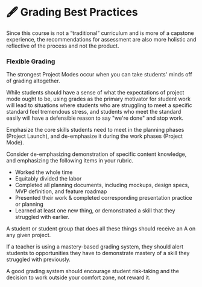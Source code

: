 # 🖋️ Grading Best Practices

Since this course is not a “traditional” curriculum and is more of a capstone experience, the recommendations for assessment are also more holistic and reflective of the process and not the product.

### Flexible Grading

The strongest Project Modes occur when you can take students' minds off of grading altogether.

While students should have a sense of what the expectations of project mode ought to be, using grades as the primary motivator for student work will lead to situations where students who are struggling to meet a specific standard feel tremendous stress, and students who meet the standard easily will have a defensible reason to say "we're done" and stop work.

Emphasize the core skills students need to meet in the planning phases (Project Launch), and de-emphasize it during the work phases (Project Mode).

Consider de-emphasizing demonstration of specific content knowledge, and emphasizing the following items in your rubric.

* Worked the whole time
* Equitably divided the labor
* Completed all planning documents, including mockups, design specs, MVP definition, and feature roadmap
* Presented their work & completed corresponding presentation practice or planning
* Learned at least one new thing, or demonstrated a skill that they struggled with earlier.

A student or student group that does all these things should receive an A on any given project.

If a teacher is using a mastery-based grading system, they should alert students to opportunities they have to demonstrate mastery of a skill they struggled with previously.

A good grading system should encourage student risk-taking and the decision to work outside your comfort zone, not reward it.
